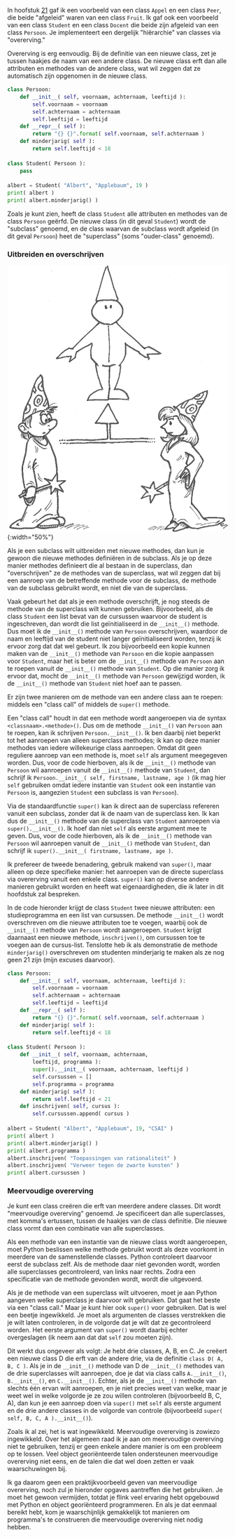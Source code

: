 In hoofstuk
<a href="#ch:objectorientation" data-reference-type="ref" data-reference="ch:objectorientation">21</a>
gaf ik een voorbeeld van een class `Appel` en een class `Peer`, die
beide "afgeleid" waren van een class `Fruit`. Ik gaf ook een voorbeeld
van een class `Student` en een class `Docent` die beide zijn afgeleid
van een class `Persoon`. Je implementeert een dergelijk "hiërarchie" van
classes via "overerving."

Overerving is erg eenvoudig. Bij de definitie van een nieuwe class, zet
je tussen haakjes de naam van een andere class. De nieuwe class erft dan
alle attributen en methodes van de andere class, wat wil zeggen dat ze
automatisch zijn opgenomen in de nieuwe class.

```python
class Persoon:
    def __init__( self, voornaam, achternaam, leeftijd ):
        self.voornaam = voornaam
        self.achternaam = achternaam
        self.leeftijd = leeftijd
    def __repr__( self ):
        return "{} {}".format( self.voornaam, self.achternaam )
    def minderjarig( self ):
        return self.leeftijd < 18

class Student( Persoon ):
    pass

albert = Student( "Albert", "Applebaum", 19 )
print( albert )
print( albert.minderjarig() )
```

Zoals je kunt zien, heeft de class `Student` alle attributen en methodes
van de class `Persoon` geërfd. De nieuwe class (in dit geval `Student`)
wordt de "subclass" genoemd, en de class waarvan de subclass wordt
afgeleid (in dit geval `Persoon`) heet de "superclass" (soms
"ouder-class" genoemd).

### Uitbreiden en overschrijven

![overerving](media/Inheritance.png "overerving"){:width="50%"}

Als je een subclass wilt uitbreiden met nieuwe methodes, dan kun je
gewoon die nieuwe methodes definiëren in de subclass. Als je op deze
manier methodes definieert die al bestaan in de superclass, dan
"overschrijven" ze de methodes van de superclass, wat wil zeggen dat bij
een aanroep van de betreffende methode voor de subclass, de methode van
de subclass gebruikt wordt, en niet die van de superclass.

Vaak gebeurt het dat als je een methode overschrijft, je nog steeds de
methode van de superclass wilt kunnen gebruiken. Bijvoorbeeld, als de
class `Student` een list bevat van de cursussen waarvoor de student is
ingeschreven, dan wordt die list geïnitialiseerd in de `__init__()`
methode. Dus moet ik de `__init__()` methode van `Persoon`
overschrijven, waardoor de naam en leeftijd van de student niet langer
geïnitialiseerd worden, tenzij ik ervoor zorg dat dat wel gebeurt. Ik
zou bijvoorbeeld een kopie kunnen maken van de `__init__()` methode van
`Persoon` en die kopie aanpassen voor `Student`, maar het is beter om de
`__init__()` methode van `Persoon` aan te roepen vanuit de `__init__()`
methode van `Student`. Op die manier zorg ik ervoor dat, mocht de
`__init__()` methode van `Persoon` gewijzigd worden, ik de `__init__()`
methode van `Student` niet hoef aan te passen.

Er zijn twee manieren om de methode van een andere class aan te roepen:
middels een "class call" of middels de `super()` methode.

Een "class call" houdt in dat een methode wordt aangeroepen via de
syntax `<classnaam>.<methode>()`. Dus om de methode `__init__()` van
`Persoon` aan te roepen, kan ik schrijven `Persoon.__init__()`. Ik ben
daarbij niet beperkt tot het aanroepen van alleen superclass methodes;
ik kan op deze manier methodes van iedere willekeurige class aanroepen.
Omdat dit geen reguliere aanroep van een methode is, moet `self` als
argument meegegeven worden. Dus, voor de code hierboven, als ik de
`__init__()` methode van `Persoon` wil aanroepen vanuit de `__init__()`
methode van `Student`, dan schrijf ik
`Persoon.__init__( self, firstname, lastname, age )` (ik mag hier `self`
gebruiken omdat iedere instantie van `Student` ook een instantie van
`Persoon` is, aangezien `Student` een subclass is van `Persoon`).

Via de standaardfunctie `super()` kan ik direct aan de superclass
refereren vanuit een subclass, zonder dat ik de naam van de superclass
ken. Ik kan dus de `__init__()` methode van de superclass van `Student`
aanroepen via `super().__init__()`. Ik hoef dan niet `self` als eerste
argument mee te geven. Dus, voor de code hierboven, als ik de
`__init__()` methode van `Persoon` wil aanroepen vanuit de `__init__()`
methode van `Student`, dan schrijf ik
`super().__init__( firstname, lastname, age )`.

Ik prefereer de tweede benadering, gebruik makend van `super()`, maar
alleen op deze specifieke manier: het aanroepen van de directe
superclass via overerving vanuit een enkele class. `super()` kan op
diverse andere manieren gebruikt worden en heeft wat eigenaardigheden,
die ik later in dit hoofdstuk zal bespreken.

In de code hieronder krijgt de class `Student` twee nieuwe attributen:
een studieprogramma en een list van cursussen. De methode `__init__()`
wordt overschreven om die nieuwe attributen toe te voegen, waarbij ook
de `__init__()` methode van `Persoon` wordt aangeroepen. `Student`
krijgt daarnaast een nieuwe methode, `inschrijven()`, om cursussen toe
te voegen aan de cursus-list. Tenslotte heb ik als demonstratie de
methode `minderjarig()` overschreven om studenten minderjarig te maken
als ze nog geen 21 zijn (mijn excuses daarvoor).

```python
class Persoon:
    def __init__( self, voornaam, achternaam, leeftijd ):
        self.voornaam = voornaam
        self.achternaam = achternaam
        self.leeftijd = leeftijd
    def __repr__( self ):
        return "{} {}".format( self.voornaam, self.achternaam )
    def minderjarig( self ):
        return self.leeftijd < 18

class Student( Persoon ):
    def __init__( self, voornaam, achternaam, 
        leeftijd, programma ):
        super().__init__( voornaam, achternaam, leeftijd )
        self.cursussen = []
        self.programma = programma
    def minderjarig( self ):
        return self.leeftijd < 21
    def inschrijven( self, cursus ):
        self.cursussen.append( cursus )

albert = Student( "Albert", "Applebaum", 19, "CSAI" )
print( albert )
print( albert.minderjarig() )
print( albert.programma )
albert.inschrijven( "Toepassingen van rationaliteit" )
albert.inschrijven( "Verweer tegen de zwarte kunsten" )
print( albert.cursussen )
```

### Meervoudige overerving

Je kunt een class creëren die erft van meerdere andere classes. Dit
wordt "meervoudige overerving" genoemd. Je specificeert dan alle
superclasses, met komma's ertussen, tussen de haakjes van de class
definitie. Die nieuwe class vormt dan een combinatie van alle
superclasses.

Als een methode van een instantie van de nieuwe class wordt aangeroepen,
moet Python beslissen welke methode gebruikt wordt als deze voorkomt in
meerdere van de samenstellende classes. Python controleert daarvoor
eerst de subclass zelf. Als de methode daar niet gevonden wordt, worden
alle superclasses gecontroleerd, van links naar rechts. Zodra een
specificatie van de methode gevonden wordt, wordt die uitgevoerd.

Als je de methode van een superclass wilt uitvoeren, moet je aan Python
aangeven welke superclass je daarvoor wilt gebruiken. Dat gaat het beste
via een "class call." Maar je kunt hier ook `super()` voor gebruiken.
Dat is wel een beetje ingewikkeld. Je moet als argumenten de classes
verstrekken die je wilt laten controleren, in de volgorde dat je wilt
dat ze gecontroleerd worden. Het eerste argument van `super()` wordt
daarbij echter overgeslagen (ik neem aan dat dat `self` zou moeten
zijn).

Dit werkt dus ongeveer als volgt: Je hebt drie classes, A, B, en C. Je
creëert een nieuwe class D die erft van de andere drie, via de definitie
`class D( A, B, C )`. Als je in de `__init__()` methode van D de
`__init__()` methodes van de drie superclasses wilt aanroepen, doe je
dat via class calls `A.__init__()`, `B.__init__()`, en `C.__init__()`.
Echter, als je de `__init__()` methode van slechts één ervan wilt
aanroepen, en je niet precies weet van welke, maar je weet wel in welke
volgorde je ze zou willen controleren (bijvoorbeeld B, C, A), dan kun je
een aanroep doen via `super()` met `self` als eerste argument en de drie
andere classes in de volgorde van controle (bijvoorbeeld
`super( self, B, C, A ).__init__()`).

Zoals ik al zei, het is wat ingewikkeld. Meervoudige overerving is
zowiezo ingewikkeld. Over het algemeen raad ik je aan om meervoudige
overerving niet te gebruiken, tenzij er geen enkele andere manier is om
een probleem op te lossen. Veel object georiënteerde talen ondersteunen
meervoudige overerving niet eens, en de talen die dat wel doen zetten er
vaak waarschuwingen bij.

Ik ga daarom geen een praktijkvoorbeeld geven van meervoudige
overerving, noch zul je hieronder opgaves aantreffen die het gebruiken.
Je moet het gewoon vermijden, totdat je flink veel ervaring hebt
opgebouwd met Python en object georiënteerd programmeren. En als je dat
eenmaal bereikt hebt, kom je waarschijnlijk gemakkelijk tot manieren om
programma's te construeren die meervoudige overerving niet nodig hebben.
